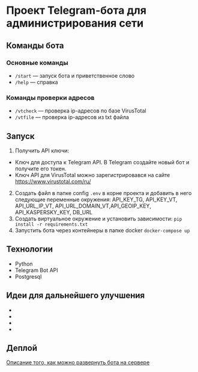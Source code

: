 # Проект Telegram-бота для администрирования сети
## Команды бота
### Основные команды
- `/start` — запуск бота и приветственное слово
- `/help` — справка
### Команды проверки адресов
- `/vtcheck` — проверка ip-адресов по базе VirusTotal
- `/vtfile` — проверка ip-адресов из txt файла

## Запуск
1. Получить API ключи:
- Ключ для доступа к Telegram API. В Telegram создайте новый бот и получите его токен.
- Ключ API для VirusTotal можно зарегистрировався на сайте https://www.virustotal.com/ru/
2. Создать файл в папке config `.env` в корне проекта и добавить в него следующие переменные окружения: API_KEY_TG, API_KEY_VT, API_URL_IP_VT, API_URL_DOMAIN_VT,API_GEOIP_KEY, API_KASPERSKY_KEY,
DB_URL
3. Создать виртуальное окружение и установить зависимости: `pip install -r requirements.txt`
4. Запустить бота через контейнеры в папке docker `docker-compose up`

## Технологии

- Python
- Telegram Bot API
- Postgresql

## Идеи для дальнейшего улучшения

-
-
-
-

## Деплой

[Описание того, как можно развернуть бота на сервере](DEPLOY.md)
